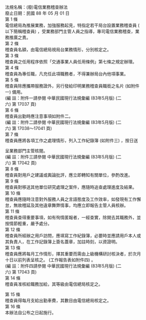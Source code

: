 法規名稱：(廢)電信業務稽查辦法  
廢止日期：民國 88 年 05 月 01 日  
第 1 條  
電信總局為推展業務，加強服務起見，特指定若干局台設置業務稽查員 (  
以下簡稱稽查員) ，受業務部門主管人員之指導，專司電信業務稽查，業  
務推廣之責。  
第 2 條  
稽查員名額，由電信總局視局台業務情形，分別核定之。  
第 3 條  
稽查員之任用程序依照「交通事業人員任用條例」第七條之規定辦理。  
第 4 條  
稽查員為專任職，凡充任此項職務者，不得兼辦局台內他項事業。  
第 5 條  
稽查員除應攜帶服務證外，另行發給印明業務稽查員職銜之名片 (如附件  
一) 備用。  
(編 註：附件一請參閱 中華民國現行法規彙編 (83年5月版) (二  
六) 第 17037 頁)  
第 6 條  
稽查員出勤時應注意事項如附件二。  
(編 註：附件二請參閱 中華民國現行法規彙編 (83年5月版) (二  
六) 第 17038～17041 頁)  
第 7 條  
稽查員應將各項工作之處理情形，列入工作紀錄簿 (如附件三) ，按日送  


呈業務部門主管核閱。  
(編 註：附件三請參閱 中華民國現行法規彙編 (83年5月版) (二  
六) 第 17042 頁)  
第 8 條  
稽查員對用戶之建議或輿論批評，應立即轉知有關單位，參酌改進。  
第 9 條  
稽查員對移送其他單位研究處理之案件，應隨時追查處理進度及結果。  
第 10 條  
稽查員應隨時注意對外服務人員之言語態度及工作效率，如發現有工作懈  
怠，無故稽延及其他違章舞弊情事，均應立即報告主管人員核辦。  
第 11 條  
稽查員查得重要事項，如有徇情匿報者，一經查實，除開去其職務外，並  
按情節輕重，嚴予處分。  
第 12 條  
稽查員所經辦之用戶訪問，應填寫工作紀錄簿，必要時並應請用戶本人或  
其負責人，在工作記錄簿上簽名蓋章，加註時刻，以資證明。  
第 13 條  
稽查員應將每月工作情形，擇其重要而需由上級機構研討核決者，於次月  
十日以前列表呈核之。 (工作報告表如附件四) 。  
(編 註：附件四請參閱 中華民國現行法規彙編 (83年5月版) (二  
六) 第 17043 頁)  
第 14 條  
稽查員准核給職務加給，其等級由電信總局核定之。  


第 15 條  
稽查員得每月支給出勤車費，其數目由電信總局核定之。  
第 16 條  
本辦法自公布之日起施行。  


